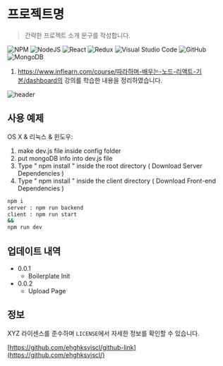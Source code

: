 # 프로젝트명
> 간략한 프로젝트 소개 문구를 작성합니다.

![NPM](https://img.shields.io/badge/NPM-%23000000.svg?style=for-the-badge&logo=npm&logoColor=white)
![NodeJS](https://img.shields.io/badge/node.js-6DA55F?style=for-the-badge&logo=node.js&logoColor=white)
![React](https://img.shields.io/badge/react-%2320232a.svg?style=for-the-badge&logo=react&logoColor=%2361DAFB)
![Redux](https://img.shields.io/badge/redux-%23593d88.svg?style=for-the-badge&logo=redux&logoColor=white)
![Visual Studio Code](https://img.shields.io/badge/Visual%20Studio%20Code-0078d7.svg?style=for-the-badge&logo=visual-studio-code&logoColor=white)
![GitHub](https://img.shields.io/badge/github-%23121011.svg?style=for-the-badge&logo=github&logoColor=white)
![MongoDB](https://img.shields.io/badge/MongoDB-%234ea94b.svg?style=for-the-badge&logo=mongodb&logoColor=white)

1. https://www.inflearn.com/course/따라하며-배우는-노드-리액트-기본/dashboard의 강의를 학습한 내용을 정리하였습니다.

![header](https://user-images.githubusercontent.com/22442843/145769863-b179ba01-743f-4e95-8e36-6a9cb3cf4f91.PNG)

## 사용 예제

OS X & 리눅스 & 윈도우:

1. make dev.js file inside config folder 
2. put mongoDB info into dev.js file 
3. Type  " npm install " inside the root directory  ( Download Server Dependencies ) 
4. Type " npm install " inside the client directory ( Download Front-end Dependencies )

```sh
npm i
server : npm run backend
client : npm run start
&&
npm run dev
```

## 업데이트 내역

* 0.0.1
    * Boilerplate Init
* 0.0.2
    * Upload Page


## 정보

XYZ 라이센스를 준수하며 ``LICENSE``에서 자세한 정보를 확인할 수 있습니다.

[https://github.com/ehghksvjscl/github-link](https://github.com/ehghksvjscl/)

